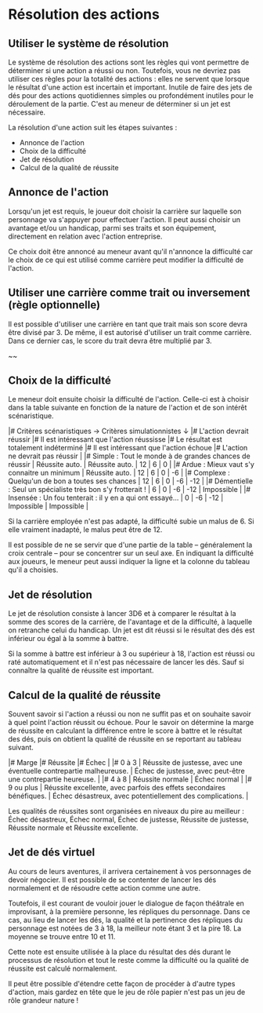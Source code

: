 # Résolution des actions

## Utiliser le système de résolution
Le système de résolution des actions sont les règles qui vont permettre de déterminer si une action a réussi ou non. Toutefois, vous ne devriez pas utiliser ces règles pour la totalité des actions : elles ne servent que lorsque le résultat d'une action est incertain et important. Inutile de faire des jets de dés pour des actions quotidiennes simples ou profondément inutiles pour le déroulement de la partie. C'est au meneur de déterminer si un jet est nécessaire.

La résolution d'une action suit les étapes suivantes :
* Annonce de l'action
* Choix de la difficulté
* Jet de résolution
* Calcul de la qualité de réussite

## Annonce de l'action
Lorsqu'un jet est requis, le joueur doit choisir la carrière sur laquelle son personnage va s'appuyer pour effectuer l'action. Il peut aussi choisir un avantage et/ou un handicap, parmi ses traits et son équipement, directement en relation avec l'action entreprise.

Ce choix doit être annoncé au meneur avant qu'il n'annonce la difficulté car le choix de ce qui est utilisé comme carrière peut modifier la difficulté de l'action.

## Utiliser une carrière comme trait ou inversement (règle optionnelle)
Il est possible d'utiliser une carrière en tant que trait mais son score devra être divisé par 3. De même, il est autorisé d'utiliser un trait comme carrière. Dans ce dernier cas, le score du trait devra être multiplié par 3.

~~
## Choix de la difficulté
Le meneur doit ensuite choisir la difficulté de l'action. Celle-ci est à choisir dans la table suivante en fonction de la nature de l'action et de son intérêt scénaristique.

|# Critères scénaristiques → Critères simulationnistes ↓ |# L'action devrait réussir |# Il est intéressant que l'action réussisse |# Le résultat est totalement indéterminé |# Il est intéressant que l'action échoue |# L'action ne devrait pas réussir |
|# Simple : Tout le monde à de grandes chances de réussir | Réussite auto. | Réussite auto. | 12 | 6 | 0 |
|# Ardue : Mieux vaut s'y connaitre un minimum | Réussite auto. | 12 | 6 | 0 | -6 |
|# Complexe : Quelqu'un de bon a toutes ses chances | 12 | 6 | 0 | -6 | -12 |
|# Démentielle : Seul un spécialiste très bon s'y frotterait ! | 6 | 0 | -6 | -12 | Impossible |
|# Insensée : Un fou tenterait : il y en a qui ont essayé... | 0 | -6 | -12 | Impossible | Impossible |

Si la carrière employée n'est pas adapté, la difficulté subie un malus de 6. Si elle vraiment inadapté, le malus peut être de 12.

Il est possible de ne se servir que d'une partie de la table – généralement la croix centrale – pour se concentrer sur un seul axe. En indiquant la difficulté aux joueurs, le meneur peut aussi indiquer la ligne et la colonne du tableau qu'il a choisies.    

## Jet de résolution
Le jet de résolution consiste à lancer 3D6 et à comparer le résultat à la somme des scores de la carrière, de l'avantage et de la difficulté, à laquelle on retranche celui du handicap. Un jet est dit réussi si le résultat des dés est inférieur ou égal à la somme à battre.

Si la somme à battre est inférieur à 3 ou supérieur à 18, l'action est réussi ou raté automatiquement et il n'est pas nécessaire de lancer les dés. Sauf si connaître la qualité de réussite est important.

## Calcul de la qualité de réussite
Souvent savoir si l'action a réussi ou non ne suffit pas et on souhaite savoir à quel point l'action réussit ou échoue. Pour le savoir on détermine la marge de réussite en calculant la différence entre le score à battre et le résultat des dés, puis on obtient la qualité de réussite en se reportant au tableau suivant.

|# Marge |# Réussite |# Échec |
|# 0 à 3 | Réussite de justesse, avec une éventuelle contrepartie malheureuse. | Échec de justesse, avec peut-être une contrepartie heureuse. |
|# 4 à 8 | Réussite normale | Échec normal |
|# 9 ou plus | Réussite excellente, avec parfois des effets secondaires bénéfiques. | Échec désastreux, avec potentiellement des complications. |

Les qualités de réussites sont organisées en niveaux du pire au meilleur : Échec désastreux, Échec normal, Échec de justesse, Réussite de justesse, Réussite normale et Réussite excellente.

## Jet de dés virtuel
Au cours de leurs aventures, il arrivera certainement à vos personnages de devoir négocier. Il est possible de se contenter de lancer les dés normalement et de résoudre cette action comme une autre.

Toutefois, il est courant de vouloir jouer le dialogue de façon théâtrale en improvisant, à la première personne, les répliques du personnage. Dans ce cas, au lieu de lancer les dés, la qualité et la pertinence des répliques du personnage est notées de 3 à 18, la meilleur note étant 3 et la pire 18. La moyenne se trouve entre 10 et 11.

Cette note est ensuite utilisée à la place du résultat des dés durant le processus de résolution et tout le reste comme la difficulté ou la qualité de réussite est calculé normalement.

Il peut être possible d'étendre cette façon de procéder à d'autre types d'action, mais gardez en tête que le jeu de rôle papier n'est pas un jeu de rôle grandeur nature !